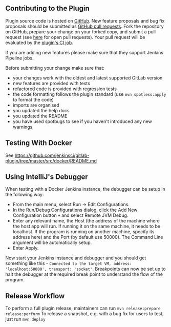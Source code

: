 ## Contributing to the Plugin

Plugin source code is hosted on [GitHub](https://github.com/jenkinsci/gitlab-plugin).
New feature proposals and bug fix proposals should be submitted as
[GitHub pull requests](https://help.github.com/articles/creating-a-pull-request).
Fork the repository on GitHub, prepare your change on your forked
copy, and submit a pull request (see [here](https://github.com/jenkinsci/gitlab-plugin/pulls) for open pull requests). Your pull request will be evaluated by the [plugin's CI job](https://ci.jenkins.io/job/Plugins/job/gitlab-plugin/).

If you are adding new features please make sure that they support Jenkins Pipeline jobs.

Before submitting your change make sure that:
* your changes work with the oldest and latest supported GitLab version
* new features are provided with tests
* refactored code is provided with regression tests
* the code formatting follows the plugin standard (use `mvn spotless:apply` to format the code)
* imports are organised
* you updated the help docs
* you updated the README
* you have used spotbugs to see if you haven't introduced any new warnings

## Testing With Docker

See https://github.com/jenkinsci/gitlab-plugin/tree/master/src/docker/README.md

## Using IntelliJ's Debugger

When testing with a Docker Jenkins instance, the debugger can be setup in the following way:
* From the main menu, select Run -> Edit Configurations.
* In the Run/Debug Configurations dialog, click the Add New Configuration button `+` and select Remote JVM Debug.
* Enter any relevant name, the Host (the address of the machine where the host app will run. If running it on the same machine, it needs to be localhost. If the program is running on another machine, specify its address here) and the Port (by default use 50000). The Command Line argument will be automatically setup.
* Enter Apply.

Now start your Jenkins instance and debugger and you should get something like this - `Connected to the target VM, address: 'localhost:50000', transport: 'socket'`.
Breakpoints can now be set up to halt the debugger at the required break point to understand the flow of the program.  

## Release Workflow

To perform a full plugin release, maintainers can run ``mvn release:prepare release:perform`` To release a snapshot, e.g. with a bug fix for users to test, just run ``mvn deploy``
